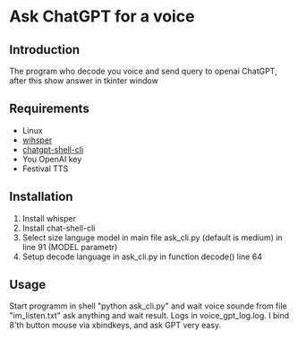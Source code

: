 # Ask ChatGPT for a voice

## Introduction

The program who decode you voice and send query to openai ChatGPT, after this show answer in tkinter window

## Requirements

- Linux
- [wihsper](https://github.com/openai/whisper)
- [chatgpt-shell-cli](https://github.com/0xacx/chatGPT-shell-cli)
- You OpenAI key
- Festival TTS

## Installation

1. Install whisper
2. Install chat-shell-cli
3. Select size languge model in main file ask_cli.py (default is medium) in line 91 (MODEL parametr)
4. Setup decode language in ask_cli.py in function decode() line 64

## Usage

Start programm in shell "python ask_cli.py" and wait voice sounde from file "im_listen.txt" ask anything and wait result. Logs in voice_gpt_log.log.
I bind 8'th button mouse via xbindkeys, and ask GPT very easy.
